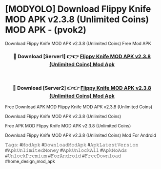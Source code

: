 # [MODYOLO] Download Flippy Knife MOD APK v2.3.8 (Unlimited Coins) MOD APK - (pvok2)
Download Flippy Knife MOD APK v2.3.8 (Unlimited Coins) Free Mod APK

<div align="center">
<h3>🔴 Download [Server1] 👉👉 <a href="https://apk-comot.site?title=Flippy_Knife_MOD_APK_v2.3.8_(Unlimited_Coins)">Flippy Knife MOD APK v2.3.8 (Unlimited Coins) Mod Apk</a></h3><br>

<h3>🔴 Download [Server2] 👉👉 <a href="https://apk-comot.site?title=Flippy_Knife_MOD_APK_v2.3.8_(Unlimited_Coins)">Flippy Knife MOD APK v2.3.8 (Unlimited Coins) Mod Apk</a></h3>
</div>


Free Download APK MOD Flippy Knife MOD APK v2.3.8 (Unlimited Coins)

Download Flippy Knife MOD APK v2.3.8 (Unlimited Coins) 

Free APK MOD Flippy Knife MOD APK v2.3.8 (Unlimited Coins) 

Download Flippy Knife MOD APK v2.3.8 (Unlimited Coins) Mod For Android

𝚃𝚊𝚐𝚜: #𝙼𝚘𝚍𝙰𝚙𝚔 #𝙳𝚘𝚠𝚗𝚕𝚘𝚊𝚍𝙼𝚘𝚍𝙰𝚙𝚔 #𝙰𝚙𝚔𝙻𝚊𝚝𝚎𝚜𝚝𝚅𝚎𝚛𝚜𝚒𝚘𝚗 #𝙰𝚙𝚔𝚄𝚗𝚕𝚒𝚖𝚒𝚝𝚎𝚍𝙼𝚘𝚗𝚎𝚢 #𝙰𝚙𝚔𝚄𝚗𝚕𝚘𝚌𝚔𝙰𝚕𝚕 #𝙰𝚙𝚔𝙽𝚘𝙰𝚍𝚜 #𝚄𝚗𝚕𝚘𝚌𝚔𝙿𝚛𝚎𝚖𝚒𝚞𝚖 #𝙵𝚘𝚛𝙰𝚗𝚍𝚛𝚘𝚒𝚍 #𝙵𝚛𝚎𝚎𝙳𝚘𝚠𝚗𝚕𝚘𝚊𝚍 #home_design_mod_apk